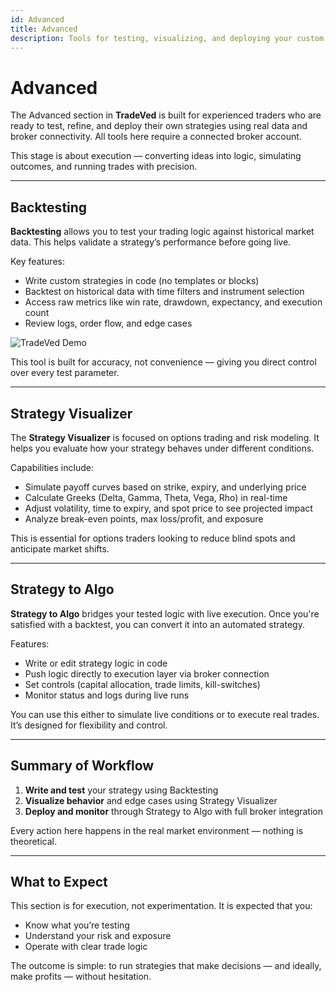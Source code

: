 ```yaml
---
id: Advanced
title: Advanced
description: Tools for testing, visualizing, and deploying your custom trading strategies.
---
```


# Advanced

The Advanced section in **TradeVed** is built for experienced traders who are ready to test, refine, and deploy their own strategies using real data and broker connectivity. All tools here require a connected broker account.

This stage is about execution — converting ideas into logic, simulating outcomes, and running trades with precision.

---

## Backtesting

**Backtesting** allows you to test your trading logic against historical market data. This helps validate a strategy’s performance before going live.

Key features:

- Write custom strategies in code (no templates or blocks)
- Backtest on historical data with time filters and instrument selection
- Access raw metrics like win rate, drawdown, expectancy, and execution count
- Review logs, order flow, and edge cases

![TradeVed Demo](/img/Journal.png)

This tool is built for accuracy, not convenience — giving you direct control over every test parameter.

---

## Strategy Visualizer

The **Strategy Visualizer** is focused on options trading and risk modeling. It helps you evaluate how your strategy behaves under different conditions.

Capabilities include:

- Simulate payoff curves based on strike, expiry, and underlying price
- Calculate Greeks (Delta, Gamma, Theta, Vega, Rho) in real-time
- Adjust volatility, time to expiry, and spot price to see projected impact
- Analyze break-even points, max loss/profit, and exposure

This is essential for options traders looking to reduce blind spots and anticipate market shifts.

---

## Strategy to Algo

**Strategy to Algo** bridges your tested logic with live execution. Once you're satisfied with a backtest, you can convert it into an automated strategy.

Features:

- Write or edit strategy logic in code
- Push logic directly to execution layer via broker connection
- Set controls (capital allocation, trade limits, kill-switches)
- Monitor status and logs during live runs

You can use this either to simulate live conditions or to execute real trades. It’s designed for flexibility and control.

---

## Summary of Workflow

1. **Write and test** your strategy using Backtesting  
2. **Visualize behavior** and edge cases using Strategy Visualizer  
3. **Deploy and monitor** through Strategy to Algo with full broker integration

Every action here happens in the real market environment — nothing is theoretical.

---

## What to Expect

This section is for execution, not experimentation. It is expected that you:

- Know what you’re testing
- Understand your risk and exposure
- Operate with clear trade logic

The outcome is simple: to run strategies that make decisions — and ideally, make profits — without hesitation.

